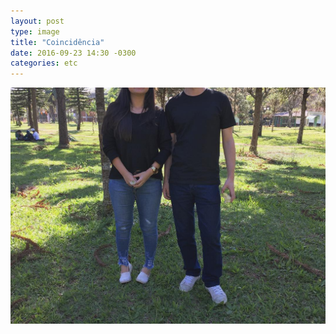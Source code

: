 ```yaml
---
layout: post
type: image
title: "Coincidência"
date: 2016-09-23 14:30 -0300
categories: etc
---
```

![Homem e mulher, lado a lado em um gramado, com roupas parecidas — camisetas pretas, calças jeans e tênis branco.](/assets/2016/iguais.jpg)